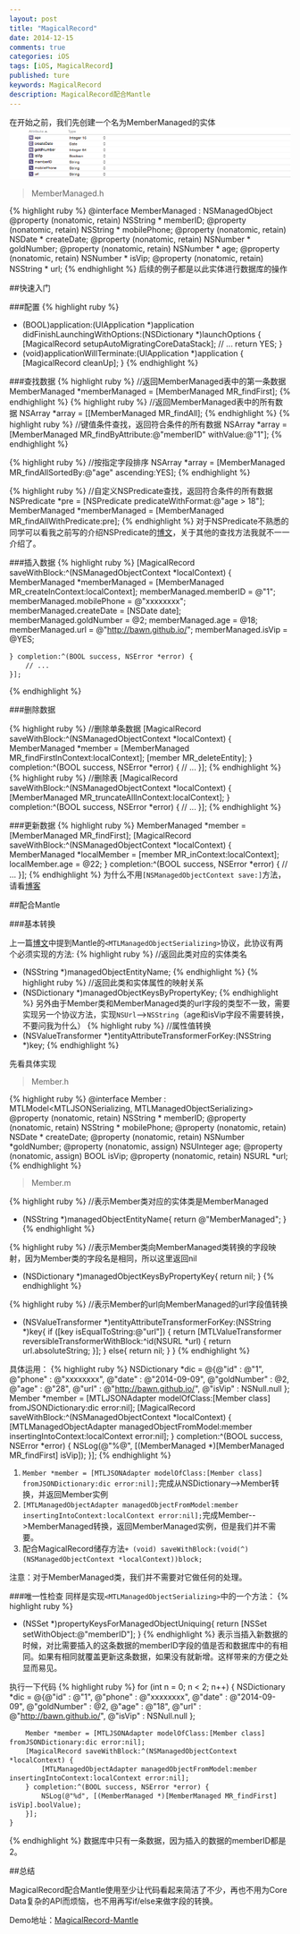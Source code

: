 ```yaml
---
layout: post
title: "MagicalRecord"
date: 2014-12-15
comments: true
categories: iOS
tags: [iOS, MagicalRecord]
published: ture
keywords: MagicalRecord
description: MagicalRecord配合Mantle
---
```


在开始之前，我们先创建一个名为MemberManaged的实体![image](/images/entity.png)

>MemberManaged.h

{% highlight ruby %}
@interface MemberManaged : NSManagedObject
@property (nonatomic, retain) NSString * memberID;
@property (nonatomic, retain) NSString * mobilePhone;
@property (nonatomic, retain) NSDate * createDate;
@property (nonatomic, retain) NSNumber * goldNumber;
@property (nonatomic, retain) NSNumber * age;
@property (nonatomic, retain) NSNumber * isVip;
@property (nonatomic, retain) NSString * url;
{% endhighlight %}
后续的例子都是以此实体进行数据库的操作

##快速入门

###配置
{% highlight ruby %}
- (BOOL)application:(UIApplication *)application didFinishLaunchingWithOptions:(NSDictionary *)launchOptions
{
    [MagicalRecord setupAutoMigratingCoreDataStack];
    // ...
    return YES;
}
- (void)applicationWillTerminate:(UIApplication *)application
{
    [MagicalRecord cleanUp];
}
{% endhighlight %}

###查找数据
{% highlight ruby %}
//返回MemberManaged表中的第一条数据
MemberManaged *memberManaged = [MemberManaged MR_findFirst];
{% endhighlight %}
{% highlight ruby %}
//返回MemberManaged表中的所有数据
NSArray *array = [[MemberManaged MR_findAll];
{% endhighlight %}
{% highlight ruby %}
//键值条件查找，返回符合条件的所有数据
NSArray *array = [MemberManaged MR_findByAttribute:@"memberID" withValue:@"1"];
{% endhighlight %}

{% highlight ruby %}
//按指定字段排序
NSArray *array = [MemberManaged MR_findAllSortedBy:@"age" ascending:YES];
{% endhighlight %}

{% highlight ruby %}
//自定义NSPredicate查找，返回符合条件的所有数据
NSPredicate *pre = [NSPredicate predicateWithFormat:@"age > 18"];
MemberManaged *memberManaged = [MemberManaged MR_findAllWithPredicate:pre];
{% endhighlight %}
对于NSPredicate不熟悉的同学可以看我之前写的介绍NSPredicate的[博文](http://bawn.github.io/2014/05/07/NSPredicate/)，关于其他的查找方法我就不一一介绍了。

###插入数据
{% highlight ruby %}
    [MagicalRecord saveWithBlock:^(NSManagedObjectContext *localContext) {
        MemberManaged *memberManaged = [MemberManaged MR_createInContext:localContext];
        memberManaged.memberID = @"1";
        memberManaged.mobilePhone = @"xxxxxxxx";
        memberManaged.createDate = [NSDate date];
        memberManaged.goldNumber = @2;
        memberManaged.age = @18;
        memberManaged.url = @"http://bawn.github.io/";
        memberManaged.isVip = @YES;
        
    } completion:^(BOOL success, NSError *error) {
        // ...
    }];
{% endhighlight %}

###删除数据

{% highlight ruby %}
	//删除单条数据
   [MagicalRecord saveWithBlock:^(NSManagedObjectContext *localContext) {
        MemberManaged *member = [MemberManaged MR_findFirstInContext:localContext];
        [member MR_deleteEntity];
    } completion:^(BOOL success, NSError *error) {
        // ...
    }];
{% endhighlight %}
{% highlight ruby %}
	//删除表
    [MagicalRecord saveWithBlock:^(NSManagedObjectContext *localContext) {
        [MemberManaged MR_truncateAllInContext:localContext];
    } completion:^(BOOL success, NSError *error) {
        // ...
    }];
{% endhighlight %}

###更新数据
{% highlight ruby %}
    MemberManaged *member = [MemberManaged MR_findFirst];
    [MagicalRecord saveWithBlock:^(NSManagedObjectContext *localContext) {
        MemberManaged *localMember = [member MR_inContext:localContext];
        localMember.age = @22;
    } completion:^(BOOL success, NSError *error) {
        // ...
    }];
{% endhighlight %}
为什么不用`[NSManagedObjectContext save:]`方法，请看[博客](http://samwize.com/2014/03/29/how-to-save-using-magicalrecord/)



##配合Mantle

###基本转换

上一篇[博文](http://bawn.github.io/2014/12/11/Mantle/)中提到Mantle的`<MTLManagedObjectSerializing>`协议，此协议有两个必须实现的方法:
{% highlight ruby %}
//返回此类对应的实体类名
+ (NSString *)managedObjectEntityName;
{% endhighlight %}
{% highlight ruby %}
//返回此类和实体属性的映射关系
+ (NSDictionary *)managedObjectKeysByPropertyKey;
{% endhighlight %}
另外由于Member类和MemberManaged类的url字段的类型不一致，需要实现另一个协议方法，实现`NSUrl`-->`NSString`（age和isVip字段不需要转换，不要问我为什么）
{% highlight ruby %}
//属性值转换
+ (NSValueTransformer *)entityAttributeTransformerForKey:(NSString *)key;
{% endhighlight %}

先看具体实现

>Member.h

{% highlight ruby %}
@interface Member : MTLModel<MTLJSONSerializing, MTLManagedObjectSerializing>
@property (nonatomic, retain) NSString * memberID;
@property (nonatomic, retain) NSString * mobilePhone;
@property (nonatomic, retain) NSDate * createDate;
@property (nonatomic, retain) NSNumber *goldNumber;
@property (nonatomic, assign) NSUInteger age;
@property (nonatomic, assign) BOOL isVip;
@property (nonatomic, retain) NSURL *url;
{% endhighlight %}

>Member.m

{% highlight ruby %}
//表示Member类对应的实体类是MemberManaged
+ (NSString *)managedObjectEntityName{
    return @"MemberManaged";
}
{% endhighlight %}

{% highlight ruby %}
//表示Member类向MemberManaged类转换的字段映射，因为Member类的字段名是相同，所以这里返回nil
+ (NSDictionary *)managedObjectKeysByPropertyKey{
    return nil;
}
{% endhighlight %}

{% highlight ruby %}
//表示Member的url向MemberManaged的url字段值转换
+ (NSValueTransformer *)entityAttributeTransformerForKey:(NSString *)key{
    if ([key isEqualToString:@"url"]) {
        return [MTLValueTransformer reversibleTransformerWithBlock:^id(NSURL *url) {
            return url.absoluteString;
        }];
    }
    else{
        return nil;
    }
}
{% endhighlight %}

具体运用：
{% highlight ruby %}
    NSDictionary *dic = @{@"id" : @"1",
                          @"phone" : @"xxxxxxxx",
                          @"date" : @"2014-09-09",
                          @"goldNumber" : @2,
                          @"age" : @"28",
                          @"url" : @"http://bawn.github.io/",
                          @"isVip" : NSNull.null
                          };
    Member *member = [MTLJSONAdapter modelOfClass:[Member class] fromJSONDictionary:dic error:nil];
    [MagicalRecord saveWithBlock:^(NSManagedObjectContext *localContext) {
        [MTLManagedObjectAdapter managedObjectFromModel:member insertingIntoContext:localContext error:nil];
    } completion:^(BOOL success, NSError *error) {
        NSLog(@"%@", [(MemberManaged *)[MemberManaged MR_findFirst] isVip]);
    }];
{% endhighlight %}

1. `Member *member = [MTLJSONAdapter modelOfClass:[Member class] fromJSONDictionary:dic error:nil];`完成从NSDictionary-->Member转换，并返回Member实例
2. `[MTLManagedObjectAdapter managedObjectFromModel:member insertingIntoContext:localContext error:nil];`完成Member-->MemberManaged转换，返回MemberManaged实例，但是我们并不需要。
3. 配合MagicalRecord储存方法`+ (void) saveWithBlock:(void(^)(NSManagedObjectContext *localContext))block;`

注意：对于MemberManaged类，我们并不需要对它做任何的处理。


###唯一性检查
同样是实现`<MTLManagedObjectSerializing>`中的一个方法：
{% highlight ruby %}
+ (NSSet *)propertyKeysForManagedObjectUniquing{
    return [NSSet setWithObject:@"memberID"];
}
{% endhighlight %}
表示当插入新数据的时候，对比需要插入的这条数据的memberID字段的值是否和数据库中的有相同。如果有相同就覆盖更新这条数据，如果没有就新增。这样带来的方便之处显而易见。

执行一下代码
{% highlight ruby %}
  for (int n = 0; n < 2; n++) {
        NSDictionary *dic = @{@"id" : @"1",
                              @"phone" : @"xxxxxxxx",
                              @"date" : @"2014-09-09",
                              @"goldNumber" : @2,
                              @"age" : @"18",
                              @"url" : @"http://bawn.github.io/",
                              @"isVip" : NSNull.null
                              };
        
        Member *member = [MTLJSONAdapter modelOfClass:[Member class] fromJSONDictionary:dic error:nil];
        [MagicalRecord saveWithBlock:^(NSManagedObjectContext *localContext) {
            [MTLManagedObjectAdapter managedObjectFromModel:member insertingIntoContext:localContext error:nil];
        } completion:^(BOOL success, NSError *error) {
            NSLog(@"%d", [(MemberManaged *)[MemberManaged MR_findFirst] isVip].boolValue);
        }];
    }
{% endhighlight %}
数据库中只有一条数据，因为插入的数据的memberID都是2。

##总结

MagicalRecord配合Mantle使用至少让代码看起来简洁了不少，再也不用为Core Data复杂的API而烦恼，也不用再写if/else来做字段的转换。

Demo地址：[MagicalRecord-Mantle](https://github.com/bawn/MagicalRecord-Mantle)



